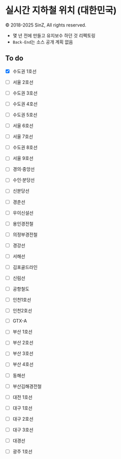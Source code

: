# 실시간 지하철 위치 (대한민국)
© 2018-2025 SinZ, All rights reserved.

- 몇 년 전에 만들고 유지보수 하던 것 리펙토링
- `Back-End`는 소스 공개 계획 없음

## To do
- [x] 수도권 1호선
- [ ] 서울 2호선
- [ ] 수도권 3호선
- [ ] 수도권 4호선
- [ ] 수도권 5호선
- [ ] 서울 6호선
- [ ] 서울 7호선
- [ ] 수도권 8호선
- [ ] 서울 9호선
- [ ] 경의·중앙선
- [ ] 수인·분당선
- [ ] 신분당선
- [ ] 경춘선
- [ ] 우이신설선
- [ ] 용인경전철
- [ ] 의정부경전철
- [ ] 경강선
- [ ] 서해선
- [ ] 김포골드라인
- [ ] 신림선
- [ ] 공항철도
- [ ] 인천1호선
- [ ] 인천2호선
- [ ] GTX-A
- [ ] 부산 1호선
- [ ] 부산 2호선
- [ ] 부산 3호선
- [ ] 부산 4호선
- [ ] 동해선
- [ ] 부산김해경전철
- [ ] 대전 1호선
- [ ] 대구 1호선
- [ ] 대구 2호선
- [ ] 대구 3호선
- [ ] 대경선
- [ ] 광주 1호선

